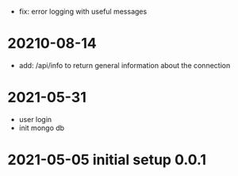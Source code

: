 
- fix: error logging with useful messages

# 20210-08-14
- add: /api/info to return general information about the connection

# 2021-05-31 
- user login
- init mongo db

# 2021-05-05 initial setup 0.0.1
